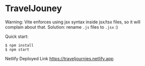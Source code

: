 # TravelJouney

Warning: Vite enforces using jsx syntax inside jsx/tsx files, so it will complain about that. Solution: rename `.js` files to `.jsx` :)

Quick start:

```
$ npm install
$ npm start
```

Netlify Deployed Link https://traveljournies.netlify.app
